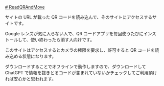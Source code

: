 [# ReadQRAndMove](https://uni928.github.io/ReadQRAndMove/)

サイトの URL が載った QR コードを読み込んで、そのサイトにアクセスするサイトです。

Google レンズが気に入らない人で、QR コードアプリを毎回使うたびにインストールして、使い終わったら消す人向けです。

このサイトはアクセスするとカメラの権限を要求し、許可すると QR コードを読み込める状態になります。

ダウンロードすることでオフラインで動作しますので、ダウンロードして ChatGPT で情報を抜きとるコードが含まれていないかチェックしてご利用頂ければ安心かと思われます。
